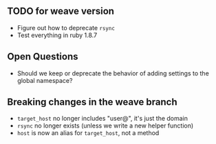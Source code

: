 ## TODO for weave version

* Figure out how to deprecate `rsync`
* Test everything in ruby 1.8.7

## Open Questions

* Should we keep or deprecate the behavior of adding settings to the global namespace?

## Breaking changes in the weave branch

* `target_host` no longer includes "user@", it's just the domain
* `rsync` no longer exists (unless we write a new helper function)
* `host` is now an alias for `target_host`, not a method
